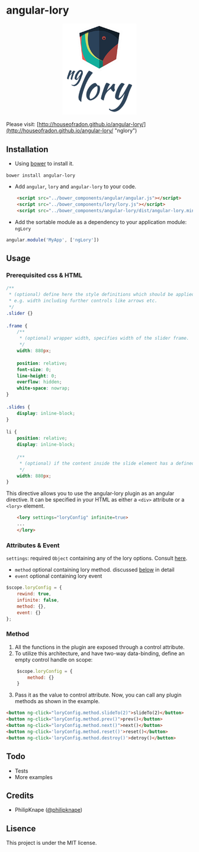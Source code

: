 angular-lory
============


<p align="center">
  <img src="./example/lory_small.png" width="200px" />
</p>

Please visit: [http://houseofradon.github.io/angular-lory/](http://houseofradon.github.io/angular-lory/ "nglory")

Installation
-----

- Using [bower](http://bower.io/) to install it. 

`bower install angular-lory`

- Add `angular`, `lory`	and `angular-lory` to your code.

```html
    <script src="../bower_components/angular/angular.js"></script>
    <script src="../bower_components/lory/lory.js"></script>
    <script src="../bower_components/angular-lory/dist/angular-lory.min.js"></script>
```

- Add the sortable module as a dependency to your application module: `ngLory`

```js
angular.module('MyApp', ['ngLory'])
```

Usage
----

### Prerequisited css & HTML

```css
/**
 * (optional) define here the style definitions which should be applied on the slider container
 * e.g. width including further controls like arrows etc.
 */
.slider {}

.frame {
    /**
     * (optional) wrapper width, specifies width of the slider frame.
     */
    width: 880px;

    position: relative;
    font-size: 0;
    line-height: 0;
    overflow: hidden;
    white-space: nowrap;
}

.slides {
    display: inline-block;
}

li {
    position: relative;
    display: inline-block;

    /**
     * (optional) if the content inside the slide element has a defined size.
     */
    width: 880px;
}
```

This directive allows you to use the angular-lory plugin as
an angular directive. It can be specified in your HTML
as either a `<div>` attribute or a `<lory>` element.

```html
    <lory settings="loryConfig" infinite=true>
    ...
    </lory>
```

### Attributes & Event ###
`settings`: required `Object` containing any of the lory options. Consult [here](http://meandmax.github.io/lory/).
 - `method` optional containing lory method. discussed [below](#method) in detail
 - `event` optional containing lory event

```javascript
$scope.loryConfig = {
    rewind: true,
    infinite: false,  
    method: {},
    event: {}
};
```

### Method ###
1. All the functions in the plugin are exposed through a control
attribute.
2. To utilize this architecture, and have two-way data-binding,
define an empty control handle on scope:
```js
    $scope.loryConfig = {
        method: {}
    }
```

3. Pass it as the value to control attribute. Now, you can call any plugin methods
as shown in the example.

```html
<button ng-click="loryConfig.method.slideTo(2)">slideTo(2)</button>
<button ng-click="loryConfig.method.prev()">prev()</button>
<button ng-click="loryConfig.method.next()">next()</button>
<button ng-click='loryConfig.method.reset()'>reset()</button>
<button ng-click='loryConfig.method.destroy()'>detroy()</button>
```
Todo
----
- Tests
- More examples

Credits
-------
* PhilipKnape ([@philipknape](https://twitter.com/philipknape))

Lisence
-------
This project is under the MIT license.